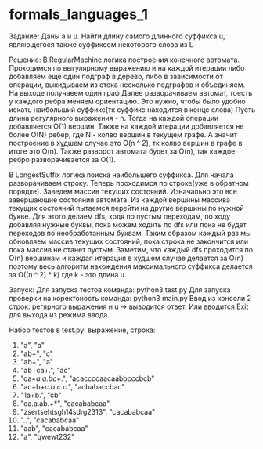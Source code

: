 # formals_languages_1

Задание:
 Даны a и u. Найти длину самого длинного суффикса u, являющегося также суффиксом некоторого слова из L
 
 Решение:
 В RegularMachine логика построения конечного автомата. Проходимся по выгулярному выражению и на каждой итерации либо добавляем еще один подграф в дерево, либо в зависимости от операции, выкидываем из стека несколько подграфов и объединяем. На выходе получаеем один граф
 Далее разворачиваем автомат, тоесть у каждого ребра меняем ориентацию. Это нужно, чтобы было удобно искать наибольший суффикс(тк суффикс находится в конце слова)
 Пусть длина регулярного выражения - n. Тогда на каждой операции добавляется O(1) вершин. Также на каждой итерации добавляется не более O(N) ребер, где N - колво вершин в текущем графе. А значит построение в худшем случае это O(n ^ 2), тк колво вершин в графе в итоге это O(n). Также разворот автомата будет за O(n), так каждое ребро разворачивается за O(1).
 
 В LongestSuffix логика поиска наибольшего суффикса. Для начала разворачиваем строку. Теперь проходимся по строке(уже в обратном порядке). Заведем массив текущих состояний. Изначально это все завершающие состояния автомата. Из каждой вершины массива текущих состояний пытаемся перейти на другие вершины по нужной букве. Для этого делаем dfs, ходя по пустым переходам, по ходу добавляя нужные буквы, пока можем ходить по dfs или пока не будет переходов по необработанным буквам. Таким образом каждый раз мы обновляем массив текущих состояний, пока строка не закончится или пока массив не станет пустым. Заметим, что каждый dfs проходится по O(n) вершинам и каждая итерация в худшем случае делается за O(n) поэтому весь алгоритм нахождения максимального суффикса делается за О((n ^ 2) * k) где k - это длина u.
 
 Запуск:
 Для запуска тестов команда:
    python3 test.py
 Для запуска проверки на коректоность команда:
    python3 main.py
 Ввод из консоли 2 строк: регярного выражения и u -> выводится ответ.
 Или вводится Exit для выхода из режима ввода.
 
 Набор тестов в test.py:
 выражение, строка:
 1. "a", "a"
 2. "ab+", "c"
 3. "ab+", "a"
 4. "ab+ca+.", "ac"
 5. "ca+*a.a.bc+*.", "acaccccaacaabbcccbcb"
 6. "ac+b+*c.b.c.c*.", "acbabaccbac"
 7. "1a+b.", "cb"
 8. "ca.a.ab.+*", "cacababcaa"
 9. "zsertsehtsgh14sdrg2313", "cacababcaa"
 10. "..", "cacababcaa"
 11. "aab", "cacababcaa"
 12. "a", "qwewt232"
 
 
 
 
